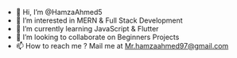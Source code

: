 - 👋 Hi, I’m @HamzaAhmed5
- 👀 I’m interested in MERN & Full Stack Development
- 🌱 I’m currently learning JavaScript & Flutter
- 💞️ I’m looking to collaborate on Beginners Projects
- 📫 How to reach me ? Mail me at Mr.hamzaahmed97@gmail.com

<!---
HamzaAhmed5/HamzaAhmed5 is a ✨ special ✨ repository because its `README.md` (this file) appears on your GitHub profile.
You can click the Preview link to take a look at your changes.
--->
